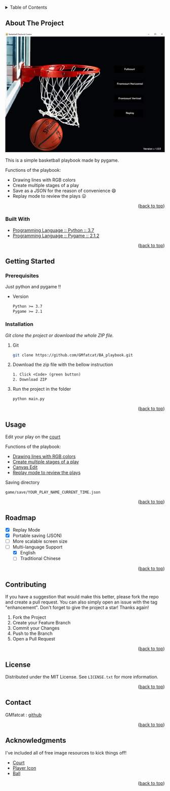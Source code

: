 <!-- Improved compatibility of back to top link: See: https://github.com/othneildrew/Best-README-Template/pull/73 -->
<a name="readme-top"></a>
<!--
*** Thanks for checking out the Best-README-Template. If you have a suggestion
*** that would make this better, please fork the repo and create a pull request
*** or simply open an issue with the tag "enhancement".
*** Don't forget to give the project a star!
*** Thanks again! Now go create something AMAZING! :D
-->

<!-- TABLE OF CONTENTS -->
<details>
  <summary>Table of Contents</summary>
  <ol>
    <li>
      <a href="#about-the-project">About The Project</a>
      <ul>
        <li><a href="#built-with">Built With</a></li>
      </ul>
    </li>
    <li>
      <a href="#getting-started">Getting Started</a>
      <ul>
        <li><a href="#prerequisites">Prerequisites</a></li>
        <li><a href="#installation">Installation</a></li>
      </ul>
    </li>
    <li><a href="#usage">Usage</a></li>
    <li><a href="#roadmap">Roadmap</a></li>
    <li><a href="#contributing">Contributing</a></li>
    <li><a href="#license">License</a></li>
    <li><a href="#contact">Contact</a></li>
    <li><a href="#acknowledgments">Acknowledgments</a></li>
  </ol>
</details>



<!-- ABOUT THE PROJECT -->
## About The Project

![Main Page](/info/mainpage.jpg)

This is a simple basketball playbook made by pygame.

Functions of the playbook:
* Drawing lines with RGB colors
* Create multiple stages of a play
* Save as a *JSON* for the reason of convenience :smile:
* Replay mode to review the plays :stuck_out_tongue:

<p align="right">(<a href="#readme-top">back to top</a>)</p>



### Built With

* [Programming Language :: Python :: 3.7](https://www.python.org/)
* [Programming Language :: Pygame :: 2.1.2](https://www.pygame.org/news)

<p align="right">(<a href="#readme-top">back to top</a>)</p>


<!-- GETTING STARTED -->
## Getting Started

### Prerequisites

Just python and pygame !!
* Version
  ```
  Python >= 3.7
  Pygame >= 2.1
  ```

### Installation

_Git clone the project or download the whole ZIP file._

1. Git
   ```sh
   git clone https://github.com/GMfatcat/BA_playbook.git
   ```
2. Download the zip file with the bellow instruction
   ```
   1. Click <Code> (green button)
   2. Download ZIP
   ```
3. Run the project in the folder
   ```python
   python main.py
   ```

<p align="right">(<a href="#readme-top">back to top</a>)</p>



<!-- USAGE EXAMPLES -->
## Usage

Edit your play on the [court](/info/court.jpg)

Functions of the playbook:
* [Drawing lines with RGB colors](/info/colorpicker.jpg)
* [Create multiple stages of a play](https://youtu.be/xIRyIBRq4f0)
* [Canvas Edit](https://youtu.be/oSktTL51x68)
* [Replay mode to review the plays](https://youtu.be/cUN5b4UNa5A)

Saving directory
   ```
   game/save/YOUR_PLAY_NAME_CURRENT_TIME.json
   ```

<p align="right">(<a href="#readme-top">back to top</a>)</p>


<!-- ROADMAP -->
## Roadmap

- [x] Replay Mode
- [x] Portable saving (JSON)
- [ ] More scalable screen size
- [ ] Multi-language Support
    - [x] English
    - [ ] Traditional Chinese

<p align="right">(<a href="#readme-top">back to top</a>)</p>



<!-- CONTRIBUTING -->
## Contributing

If you have a suggestion that would make this better, please fork the repo and create a pull request. You can also simply open an issue with the tag "enhancement".
Don't forget to give the project a star! Thanks again!

1. Fork the Project
2. Create your Feature Branch
3. Commit your Changes
4. Push to the Branch
5. Open a Pull Request

<p align="right">(<a href="#readme-top">back to top</a>)</p>



<!-- LICENSE -->
## License

Distributed under the MIT License. See `LICENSE.txt` for more information.

<p align="right">(<a href="#readme-top">back to top</a>)</p>



<!-- CONTACT -->
## Contact

GMfatcat : [github](https://github.com/GMfatcat)

<p align="right">(<a href="#readme-top">back to top</a>)</p>



<!-- ACKNOWLEDGMENTS -->
## Acknowledgments

I've included all of free image resources to kick things off!

* [Court](https://www.pinterest.com/pin/top-down-view-of-basketball-court--791437334516569235/)
* [Player Icon](https://www.cleanpng.com/png-computer-icons-silhouette-my-account-icon-4681697/)
* [Ball](https://www.flaticon.com/free-icon/basketball-ball_4354908)

<p align="right">(<a href="#readme-top">back to top</a>)</p>